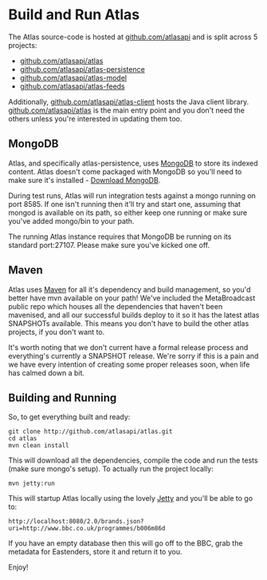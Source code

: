 Build and Run Atlas
===================

The Atlas source-code is hosted at [github.com/atlasapi](http://github.com/atlasapi) and is split across 5 projects:

* [github.com/atlasapi/atlas](http://github.com/atlasapi/atlas)
* [github.com/atlasapi/atlas-persistence](http://github.com/atlasapi/atlas-persistence)
* [github.com/atlasapi/atlas-model](http://github.com/atlasapi/atlas-model)
* [github.com/atlasapi/atlas-feeds](http://github.com/atlasapi/atlas-feeds)

Additionally, [github.com/atlasapi/atlas-client](http://github.com/atlasapi/atlas-client) hosts the Java client library. [github.com/atlasapi/atlas](http://github.com/atlasapi/atlas) is the main entry point and you don't need the others unless you're interested in updating them too.

## MongoDB

Atlas, and specifically atlas-persistence, uses [MongoDB](http://www.mongodb.org/) to store its indexed content. Atlas doesn't come packaged with MongoDB so you'll need to make sure it's installed - [Download MongoDB](http://www.mongodb.org/downloads).

During test runs, Atlas will run integration tests against a mongo running on port 8585. If one isn't running then it'll try and start one, assuming that mongod is available on its path, so either keep one running or make sure you've added mongo/bin to your path.

The running Atlas instance requires that MongoDB be running on its standard port:27107. Please make sure you've kicked one off.

## Maven

Atlas uses [Maven](http://maven.apache.org/) for all it's dependency and build management, so you'd better have mvn available on your path! We've included the MetaBroadcast public repo which houses all the dependencies that haven't been mavenised, and all our successful builds deploy to it so it has the latest atlas SNAPSHOTs available. This means you don't have to build the other atlas projects, if you don't want to.

It's worth noting that we don't current have a formal release process and everything's currently a SNAPSHOT release. We're sorry if this is a pain and we have every intention of creating some proper releases soon, when life has calmed down a bit.

## Building and Running

So, to get everything built and ready:

    git clone http://github.com/atlasapi/atlas.git
    cd atlas
    mvn clean install
    
This will download all the dependencies, compile the code and run the tests (make sure mongo's setup). To actually run the project locally:

    mvn jetty:run
    
This will startup Atlas locally using the lovely [Jetty](http://jetty.codehaus.org/jetty/) and you'll be able to go to:

    http://localhost:8080/2.0/brands.json?uri=http://www.bbc.co.uk/programmes/b006m86d
    
If you have an empty database then this will go off to the BBC, grab the metadata for Eastenders, store it and return it to you.

Enjoy!